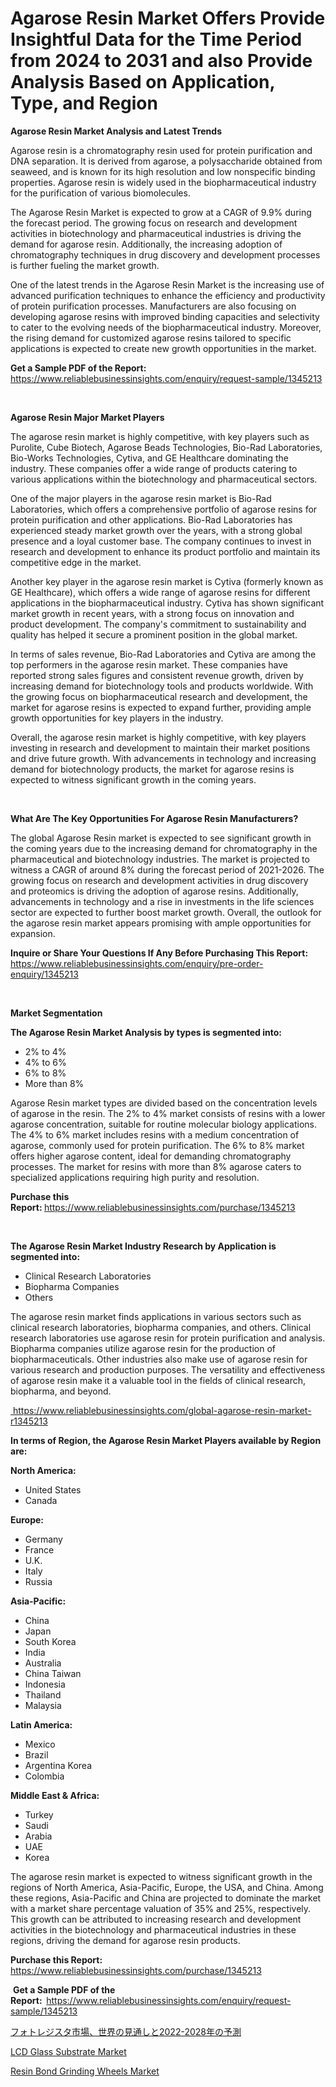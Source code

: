<p><h1>Agarose Resin Market Offers Provide Insightful Data for the Time Period from 2024 to 2031 and also Provide Analysis Based on Application, Type, and Region</h1></p><p><strong>Agarose Resin Market Analysis and Latest Trends</strong></p>
<p><p>Agarose resin is a chromatography resin used for protein purification and DNA separation. It is derived from agarose, a polysaccharide obtained from seaweed, and is known for its high resolution and low nonspecific binding properties. Agarose resin is widely used in the biopharmaceutical industry for the purification of various biomolecules.</p><p>The Agarose Resin Market is expected to grow at a CAGR of 9.9% during the forecast period. The growing focus on research and development activities in biotechnology and pharmaceutical industries is driving the demand for agarose resin. Additionally, the increasing adoption of chromatography techniques in drug discovery and development processes is further fueling the market growth.</p><p>One of the latest trends in the Agarose Resin Market is the increasing use of advanced purification techniques to enhance the efficiency and productivity of protein purification processes. Manufacturers are also focusing on developing agarose resins with improved binding capacities and selectivity to cater to the evolving needs of the biopharmaceutical industry. Moreover, the rising demand for customized agarose resins tailored to specific applications is expected to create new growth opportunities in the market.</p></p>
<p><strong>Get a Sample PDF of the Report:&nbsp;</strong> <a href="https://www.reliablebusinessinsights.com/enquiry/request-sample/1345213">https://www.reliablebusinessinsights.com/enquiry/request-sample/1345213</a></p>
<p>&nbsp;</p>
<p><strong>Agarose Resin Major Market Players</strong></p>
<p><p>The agarose resin market is highly competitive, with key players such as Purolite, Cube Biotech, Agarose Beads Technologies, Bio-Rad Laboratories, Bio-Works Technologies, Cytiva, and GE Healthcare dominating the industry. These companies offer a wide range of products catering to various applications within the biotechnology and pharmaceutical sectors.</p><p>One of the major players in the agarose resin market is Bio-Rad Laboratories, which offers a comprehensive portfolio of agarose resins for protein purification and other applications. Bio-Rad Laboratories has experienced steady market growth over the years, with a strong global presence and a loyal customer base. The company continues to invest in research and development to enhance its product portfolio and maintain its competitive edge in the market.</p><p>Another key player in the agarose resin market is Cytiva (formerly known as GE Healthcare), which offers a wide range of agarose resins for different applications in the biopharmaceutical industry. Cytiva has shown significant market growth in recent years, with a strong focus on innovation and product development. The company's commitment to sustainability and quality has helped it secure a prominent position in the global market.</p><p>In terms of sales revenue, Bio-Rad Laboratories and Cytiva are among the top performers in the agarose resin market. These companies have reported strong sales figures and consistent revenue growth, driven by increasing demand for biotechnology tools and products worldwide. With the growing focus on biopharmaceutical research and development, the market for agarose resins is expected to expand further, providing ample growth opportunities for key players in the industry.</p><p>Overall, the agarose resin market is highly competitive, with key players investing in research and development to maintain their market positions and drive future growth. With advancements in technology and increasing demand for biotechnology products, the market for agarose resins is expected to witness significant growth in the coming years.</p></p>
<p>&nbsp;</p>
<p><strong>What Are The Key Opportunities For Agarose Resin Manufacturers?</strong></p>
<p><p>The global Agarose Resin market is expected to see significant growth in the coming years due to the increasing demand for chromatography in the pharmaceutical and biotechnology industries. The market is projected to witness a CAGR of around 8% during the forecast period of 2021-2026. The growing focus on research and development activities in drug discovery and proteomics is driving the adoption of agarose resins. Additionally, advancements in technology and a rise in investments in the life sciences sector are expected to further boost market growth. Overall, the outlook for the agarose resin market appears promising with ample opportunities for expansion.</p></p>
<p><strong>Inquire or Share Your Questions If Any Before Purchasing This Report:</strong> <a href="https://www.reliablebusinessinsights.com/enquiry/pre-order-enquiry/1345213">https://www.reliablebusinessinsights.com/enquiry/pre-order-enquiry/1345213</a></p>
<p>&nbsp;</p>
<p><strong>Market Segmentation</strong></p>
<p><strong>The Agarose Resin Market Analysis by types is segmented into:</strong></p>
<p><ul><li>2% to 4%</li><li>4% to 6%</li><li>6% to 8%</li><li>More than 8%</li></ul></p>
<p><p>Agarose Resin market types are divided based on the concentration levels of agarose in the resin. The 2% to 4% market consists of resins with a lower agarose concentration, suitable for routine molecular biology applications. The 4% to 6% market includes resins with a medium concentration of agarose, commonly used for protein purification. The 6% to 8% market offers higher agarose content, ideal for demanding chromatography processes. The market for resins with more than 8% agarose caters to specialized applications requiring high purity and resolution.</p></p>
<p><strong>Purchase this Report:&nbsp;</strong><a href="https://www.reliablebusinessinsights.com/purchase/1345213">https://www.reliablebusinessinsights.com/purchase/1345213</a></p>
<p>&nbsp;</p>
<p><strong>The Agarose Resin Market Industry Research by Application is segmented into:</strong></p>
<p><ul><li>Clinical Research Laboratories</li><li>Biopharma Companies</li><li>Others</li></ul></p>
<p><p>The agarose resin market finds applications in various sectors such as clinical research laboratories, biopharma companies, and others. Clinical research laboratories use agarose resin for protein purification and analysis. Biopharma companies utilize agarose resin for the production of biopharmaceuticals. Other industries also make use of agarose resin for various research and production purposes. The versatility and effectiveness of agarose resin make it a valuable tool in the fields of clinical research, biopharma, and beyond.</p></p>
<p><a href="https://www.reliablebusinessinsights.com/global-agarose-resin-market-r1345213">&nbsp;https://www.reliablebusinessinsights.com/global-agarose-resin-market-r1345213</a></p>
<p><strong>In terms of Region, the Agarose Resin Market Players available by Region are:</strong></p>
<p>
    <p> <strong> North America: </strong>
        <ul>
            <li>United States</li>
            <li>Canada</li>
        </ul>
        </p> 
    <p> <strong> Europe: </strong>
        <ul>
            <li>Germany</li>
            <li>France</li>
            <li>U.K.</li>
            <li>Italy</li>
            <li>Russia</li>
        </ul>
        </p> 
    <p> <strong> Asia-Pacific: </strong>
        <ul>
            <li>China</li>
            <li>Japan</li>
            <li>South Korea</li>
            <li>India</li>
            <li>Australia</li>
            <li>China Taiwan</li>
            <li>Indonesia</li>
            <li>Thailand</li>
            <li>Malaysia</li>
        </ul>
        </p> 
    <p> <strong> Latin America: </strong>
        <ul>
            <li>Mexico</li>
            <li>Brazil</li>
            <li>Argentina Korea</li>
            <li>Colombia</li>
        </ul>
        </p> 
    <p> <strong> Middle East & Africa: </strong>
        <ul>
            <li>Turkey</li>
            <li>Saudi</li>
            <li>Arabia</li>
            <li>UAE</li>
            <li>Korea</li>
        </ul>
    </p>
    </p>
<p><p>The agarose resin market is expected to witness significant growth in the regions of North America, Asia-Pacific, Europe, the USA, and China. Among these regions, Asia-Pacific and China are projected to dominate the market with a market share percentage valuation of 35% and 25%, respectively. This growth can be attributed to increasing research and development activities in the biotechnology and pharmaceutical industries in these regions, driving the demand for agarose resin products.</p></p>
<p><strong>Purchase this Report: </strong><a href="https://www.reliablebusinessinsights.com/purchase/1345213">https://www.reliablebusinessinsights.com/purchase/1345213</a></p>
<p>&nbsp;<strong>Get a Sample PDF of the Report:&nbsp;&nbsp;</strong><a href="https://www.reliablebusinessinsights.com/enquiry/request-sample/1345213">https://www.reliablebusinessinsights.com/enquiry/request-sample/1345213</a></p>
<p><strong></strong></p>
<p><p><a href="https://github.com/lababdou/Market-Research-Report-List-4/blob/main/4365794131042.md">フォトレジスタ市場、世界の見通しと2022-2028年の予測</a></p><p><a href="https://github.com/AKSHATREPORTPRIME/Market-Research-Report-List-5/blob/main/lcd-glass-substrate-market.md">LCD Glass Substrate Market</a></p><p><a href="https://issuu.com/reportprime-2/docs/resin-bond-grinding-wheels-market-size-2030.pptx">Resin Bond Grinding Wheels Market</a></p></p>